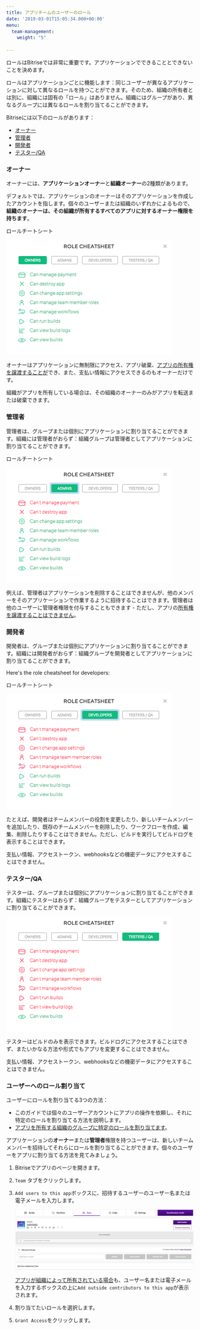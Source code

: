 ```yaml
---
title: アプリチームのユーザーのロール
date: '2019-03-01T15:05:34.000+00:00'
menu:
  team-management:
    weight: "5"

---
```

ロールはBitriseでは非常に重要です。アプリケーションでできることとできないことを決めます。

ロールはアプリケーションごとに機能します：同じユーザーが異なるアプリケーションに対して異なるロールを持つことができます。そのため、組織の所有者とは別に、組織には固有の「ロール」はありません。組織にはグループがあり、異なるグループには異なるロールを割り当てることができます。

Bitriseには以下のロールがあります：

* [オーナー](/team-management/user-roles-on-app-teams/#owners)
* [管理者](/team-management/user-roles-on-app-teams/#admins)
* [開発者](/team-management/user-roles-on-app-teams/#developers)
* [テスター/QA](/team-management/user-roles-on-app-teams/#testersqa)

### オーナー

オーナーには、**アプリケーションオーナー**と**組織オーナー**の2種類があります。

デフォルトでは、アプリケーションのオーナーはそのアプリケーションを作成したアカウントを指します。個々のユーザーまたは組織のいずれかによるもので、**組織のオーナーは、その組織が所有するすべてのアプリに対するオーナー権限を持ちます**。

ロールチートシート

![](/img/owners.png)

オーナーはアプリケーションに無制限にアクセス、アプリ破棄、[アプリの所有権を譲渡することが](/team-management/changing-the-owner-of-an-app/)でき、また、支払い情報にアクセスできるのもオーナーだけです。

組織がアプリを所有している場合は、その組織のオーナーのみがアプリを転送または破棄できます。

### 管理者

管理者は、グループまたは個別にアプリケーションに割り当てることができます。組織には管理者がおらず：組織グループは管理者としてアプリケーションに割り当てることができます。

ロールチートシート

![](/img/admins.png)

例えば、管理者はアプリケーションを削除することはできませんが、他のメンバーをそのアプリケーションで作業するように招待することはできます。管理者は他のユーザーに管理者権限を付与することもできます - ただし、アプリの[所有権を譲渡することはできません](/team-management/changing-the-owner-of-an-app/)。

### 開発者

開発者は、グループまたは個別にアプリケーションに割り当てることができます。組織には開発者がおらず：組織グループを開発者としてアプリケーションに割り当てることができます。

Here's the role cheatsheet for developers:

ロールチートシート

![](/img/developers.png)

たとえば、開発者はチームメンバーの役割を変更したり、新しいチームメンバーを追加したり、既存のチームメンバーを削除したり、ワークフローを作成、編集、削除したりすることはできません。ただし、ビルドを実行してビルドログを表示することはできます。

支払い情報、アクセストークン、webhooksなどの機密データにアクセスすることはできません。

### テスター/QA

テスターは、グループまたは個別にアプリケーションに割り当てることができます。組織にテスターはおらず：組織グループをテスターとしてアプリケーションに割り当てることができます。

![](/img/testers.png)

テスターはビルドのみを表示できます。ビルドログにアクセスすることはできず、またいかなる方法や形式でもアプリを変更することはできません。

支払い情報、アクセストークン、webhooksなどの機密データにアクセスすることはできません。

### ユーザーへのロール割り当て

ユーザーにロールを割り当てる3つの方法：

* このガイドでは個々のユーザーアカウントにアプリの操作を依頼し、それに特定のロールを割り当てる方法を説明します。
* [アプリを所有する組織のグループに特定のロールを割り当てます](/team-management/organizations/managing-apps/#assigning-groups-to-apps)。

アプリケーションの**オーナー**または**管理者**権限を持つユーザーは、新しいチームメンバーを招待してそれらにロールを割り当てることができます。個々のユーザーをアプリに割り当てる方法を見てみましょう。

1. Bitriseでアプリのページを開きます。
2. `Team` タブをクリックします。
3. `Add users to this app`ボックスに、招待するユーザーのユーザー名または電子メールを入力します。

   ![](/img/add-users.png)

   [アプリが組織によって所有されている場合]()も、ユーザー名または電子メールを入力するボックスの上に`Add outside contributors to this app`が表示されます。
4. 割り当てたいロールを選択します。
5. `Grant Access`をクリックします。